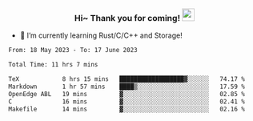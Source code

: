 <h3 align="center">
    Hi~ Thank you for coming!
    <img src="https://media.giphy.com/media/hvRJCLFzcasrR4ia7z/giphy.gif" width="25px">
</h3>

<!--
**pineapple-man/pineapple-man** is a ✨ _special_ ✨ repository because its `README.md` (this file) appears on your GitHub profile.

Here are some ideas to get you started:
- 🔭 I’m currently working on ...
- 🤔 I’m looking for help with ...
- 💬 Ask me about ...
- 📫 How to reach me: ...
- 😄 Pronouns: ...
- ⚡ Fun fact: 
- 👯 I’m looking to collaborate on kubernetes
-->
- 🌱 I’m currently learning Rust/C/C++ and Storage!

<!--START_SECTION:waka-->

```txt
From: 18 May 2023 - To: 17 June 2023

Total Time: 11 hrs 7 mins

TeX            8 hrs 15 mins   ██████████████████▓░░░░░░   74.17 %
Markdown       1 hr 57 mins    ████▒░░░░░░░░░░░░░░░░░░░░   17.59 %
OpenEdge ABL   19 mins         ▓░░░░░░░░░░░░░░░░░░░░░░░░   02.85 %
C              16 mins         ▓░░░░░░░░░░░░░░░░░░░░░░░░   02.41 %
Makefile       14 mins         ▓░░░░░░░░░░░░░░░░░░░░░░░░   02.16 %
```

<!--END_SECTION:waka-->
